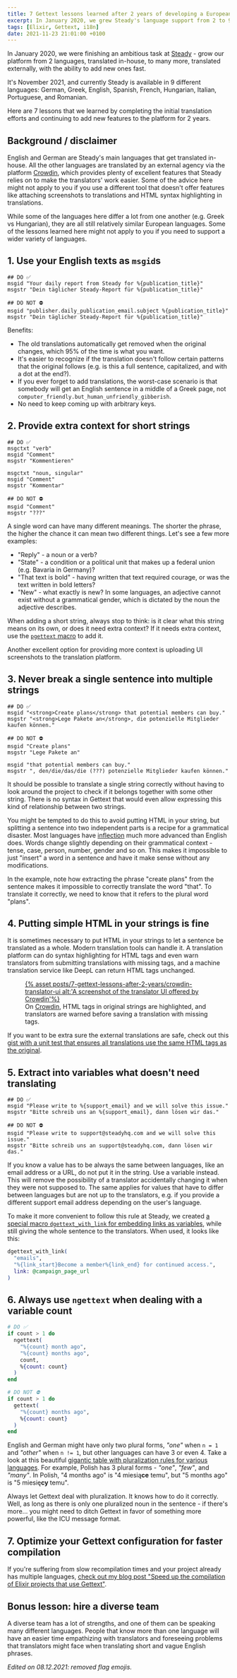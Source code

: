 ```yaml
---
title: 7 Gettext lessons learned after 2 years of developing a European platform
excerpt: In January 2020, we grew Steady's language support from 2 to 9 languages. Those initial efforts, as well as adding new features to the platform afterwards, taught us a few good practices for working with Gettext. 
tags: [Elixir, Gettext, i18n]
date: 2021-11-23 21:01:00 +0100
---
```


In January 2020, we were finishing an ambitious task at [Steady](https://steadyhq.com/) - grow our platform from 2 languages, translated in-house, to many more, translated externally, with the ability to add new ones fast.

It's November 2021, and currently Steady is available in 9 different languages: German, Greek, English, Spanish, French, Hungarian, Italian, Portuguese, and Romanian.

Here are 7 lessons that we learned by completing the initial translation efforts and continuing to add new features to the platform for 2 years.

## Background / disclaimer

English and German are Steady's main languages that get translated in-house. All the other languages are translated by an external agency via the platform [Crowdin](https://crowdin.com/), which provides plenty of excellent features that Steady relies on to make the translators' work easier. Some of the advice here might not apply to you if you use a different tool that doesn't offer features like attaching screenshots to translations and HTML syntax highlighting in translations.

While some of the languages here differ a lot from one another (e.g. Greek vs Hungarian), they are all still relatively similar European languages. Some of the lessons learned here might not apply to you if you need to support a wider variety of languages.

## 1. Use your English texts as `msgid`s

```
## DO ✅
msgid "Your daily report from Steady for %{publication_title}"
msgstr "Dein täglicher Steady-Report für %{publication_title}"

## DO NOT ⛔️
msgid "publisher.daily_publication_email.subject %{publication_title}"
msgstr "Dein täglicher Steady-Report für %{publication_title}"
```

Benefits:

- The old translations automatically get removed when the original changes, which 95% of the time is what you want.
- It's easier to recognize if the translation doesn't follow certain patterns that the original follows (e.g. is this a full sentence, capitalized, and with a dot at the end?).
- If you ever forget to add translations, the worst-case scenario is that somebody will get an English sentence in a middle of a Greek page, not `computer_friendly.but_human_unfriendly_gibberish`.
- No need to keep coming up with arbitrary keys.

## 2. Provide extra context for short strings

```
## DO ✅
msgctxt "verb"
msgid "Comment"
msgstr "Kommentieren"

msgctxt "noun, singular"
msgid "Comment"
msgstr "Kommentar"

## DO NOT ⛔️
msgid "Comment"
msgstr "???"
```

A single word can have many different meanings. The shorter the phrase, the higher the chance it can mean two different things. Let's see a few more examples:

- "Reply" - a noun or a verb?
- "State" - a condition or a political unit that makes up a federal union (e.g. Bavaria in Germany)?
- "That text is bold" - having written that text required courage, or was the text written in bold letters?
- "New" - what exactly is new? In some languages, an adjective cannot exist without a grammatical gender, which is dictated by the noun the adjective describes.

When adding a short string, always stop to think: is it clear what this string means on its own, or does it need extra context? If it needs extra context, use the [`pgettext` macro](https://hexdocs.pm/gettext/Gettext.html#pgettext/4) to add it.

Another excellent option for providing more context is uploading UI screenshots to the translation platform.

## 3. Never break a single sentence into multiple strings

```
## DO ✅
msgid "<strong>Create plans</strong> that potential members can buy."
msgstr "<strong>Lege Pakete an</strong>, die potenzielle Mitglieder kaufen können."

## DO NOT ⛔️
msgid "Create plans"
msgstr "Lege Pakete an"

msgid "that potential members can buy."
msgstr ", den/die/das/die (???) potenzielle Mitglieder kaufen können."
```

It should be possible to translate a single string correctly without having to look around the project to check if it belongs together with some other string. There is no syntax in Gettext that would even allow expressing this kind of relationship between two strings.

You might be tempted to do this to avoid putting HTML in your string, but splitting a sentence into two independent parts is a recipe for a grammatical disaster. Most languages have [inflection](https://en.wikipedia.org/wiki/Inflection) much more advanced than English does. Words change slightly depending on their grammatical context - tense, case, person, number, gender and so on. This makes it impossible to just "insert" a word in a sentence and have it make sense without any modifications.

In the example, note how extracting the phrase "create plans" from the sentence makes it impossible to correctly translate the word "that". To translate it correctly, we need to know that it refers to the plural word "plans".

## 4. Putting simple HTML in your strings is fine

It is sometimes necessary to put HTML in your strings to let a sentence be translated as a whole. Modern translation tools can handle it. A translation platform can do syntax highlighting for HTML tags and even warn translators from submitting translations with missing tags, and a machine translation service like DeepL can return HTML tags unchanged.

<figure>
<a href='{% asset posts/7-gettext-lessons-after-2-years/crowdin-translator-ui @path %}'>
{% asset posts/7-gettext-lessons-after-2-years/crowdin-translator-ui alt:'A screenshot of the translator UI offered by Crowdin'%}
</a>
<figcaption>On <a href="https://crowdin.com/">Crowdin</a>, HTML tags in original strings are highlighted, and translators are warned before saving a translation with missing tags.</figcaption>
</figure>

If you want to be extra sure the external translations are safe, check out this [gist with a unit test that ensures all translations use the same HTML tags as the original](https://gist.github.com/angelikatyborska/fadbde5c3d4f2db25a58a4519d3b94ac).

## 5. Extract into variables what doesn't need translating

```
## DO ✅
msgid "Please write to %{support_email} and we will solve this issue."
msgstr "Bitte schreib uns an %{support_email}, dann lösen wir das."

## DO NOT ⛔️
msgid "Please write to support@steadyhq.com and we will solve this issue."
msgstr "Bitte schreib uns an support@steadyhq.com, dann lösen wir das."
```

If you know a value has to be always the same between languages, like an email address or a URL, do not put it in the string. Use a variable instead. This will remove the possibility of a translator accidentally changing it when they were not supposed to. The same applies for values that have to differ between languages but are not up to the translators, e.g. if you provide a different support email address depending on the user's language.

To make it more convenient to follow this rule at Steady, we created [a special macro `dgettext_with_link` for embedding links as variables](https://gist.github.com/angelikatyborska/cebc3de03c08307edebf6054ed09ff5f), while still giving the whole sentence to the translators. When used, it looks like this:

```elixir
dgettext_with_link(
  "emails",
  "%{link_start}Become a member%{link_end} for continued access.",
  link: @campaign_page_url
)
```

## 6. Always use `ngettext` when dealing with a variable count

```elixir
# DO ✅
if count > 1 do
  ngettext(
    "%{count} month ago",
    "%{count} months ago",
    count,
    %{count: count}
  )
end

# DO NOT ⛔️
if count > 1 do
  gettext(
    "%{count} months ago",
    %{count: count}
  )
end
```

English and German might have only two plural forms, _"one"_ when `n = 1` and _"other"_ when `n != 1`, but other languages can have 3 or even 4. Take a look at this beautiful [gigantic table with pluralization rules for various languages](https://www.unicode.org/cldr/cldr-aux/charts/34/supplemental/language_plural_rules.html). For example, Polish has 3 plural forms - _"one"_, _"few"_, and _"many"_. In Polish, "4 months ago" is "4 miesią**ce** temu", but "5 months ago" is "5 miesię**cy** temu".

Always let Gettext deal with pluralization. It knows how to do it correctly. Well, as long as there is only one pluralized noun in the sentence - if there's more... you might need to ditch Gettext in favor of something more powerful, like the ICU message format.

## 7. Optimize your Gettext configuration for faster compilation

If you're suffering from slow recompilation times and your project already has multiple languages, [check out my blog post "Speed up the compilation of Elixir projects that use Gettext"](https://angelika.me/2020/09/02/speed-up-the-compilation-of-elixir-projects-that-use-gettext/).

## Bonus lesson: hire a diverse team

A diverse team has a lot of strengths, and one of them can be speaking many different languages. People that know more than one language will have an easier time empathizing with translators and foreseeing problems that translators might face when translating short and vague English phrases.

_Edited on 08.12.2021: removed flag emojis._
